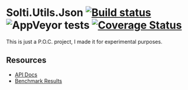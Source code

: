 # Solti.Utils.Json [![Build status](https://ci.appveyor.com/api/projects/status/6u4m8jh8eycd4rd4?svg=true)](https://ci.appveyor.com/project/Sholtee/json) ![AppVeyor tests](https://img.shields.io/appveyor/tests/sholtee/json/master) [![Coverage Status](https://coveralls.io/repos/github/Sholtee/json/badge.svg?branch=master)](https://coveralls.io/github/Sholtee/json?branch=master)

This is just a P.O.C. project, I made it for experimental purposes.

## Resources
- [API Docs](https://sholtee.github.io/json )
- [Benchmark Results](https://sholtee.github.io/json/perf )